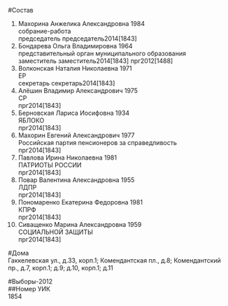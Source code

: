 #Состав  
1. Махорина Анжелика Александровна 1984  
    собрание-работа  
    председатель председатель2014[1843]  
2. Бондарева Ольга Владимировна 1964  
    представительный орган муниципального образования  
    заместитель заместитель2014[1843] прг2012[1488]  
3. Волконская Наталия Николаевна 1971  
    ЕР  
    секретарь секретарь2014[1843]  
4. Алёшин Владимир Александрович 1975  
    СР  
    прг2014[1843]  
5. Берновская Лариса Иосифовна 1934  
    ЯБЛОКО  
    прг2014[1843]  
6. Махорин Евгений Александрович 1977  
    Российская партия пенсионеров за справедливость  
    прг2014[1843]  
7. Павлова Ирина Николаевна 1981  
    ПАТРИОТЫ РОССИИ  
    прг2014[1843]  
8. Повар Валентина Александровна 1955  
    ЛДПР  
    прг2014[1843]  
9. Пономаренко Екатерина Федоровна 1981  
    КПРФ  
    прг2014[1843]  
10. Сиващенко Марина Александровна 1959  
    СОЦИАЛЬНОЙ ЗАЩИТЫ  
    прг2014[1843]  
  
#Дома  
Гаккелевская ул., д.33, корп.1; Комендантская пл., д.8; Комендантский пр., д.7, корп.1; д.9; д.10, корп.1; д.11  
  
#Выборы-2012  
##Номер УИК  
1854  
